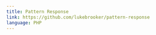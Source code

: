 ```yaml
---
title: Pattern Response
link: https://github.com/lukebrooker/pattern-response
language: PHP
---
```


